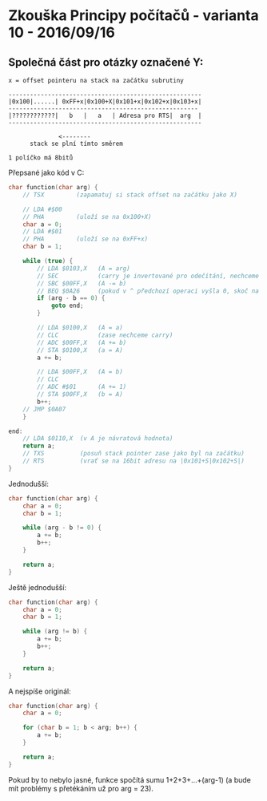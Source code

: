 Zkouška Principy počítačů - varianta 10 - 2016/09/16
====

Společná část pro otázky označené Y:
---

```
x = offset pointeru na stack na začátku subrutiny

------------------------------------------------------
|0x100|......| 0xFF+x|0x100+X|0x101+x|0x102+x|0x103+x|
-----------------------------------------------------
|????????????|   b   |   a   | Adresa pro RTS|  arg  |
------------------------------------------------------

              <--------
      stack se plní tímto směrem 

1 políčko má 8bitů
```


Přepsané jako kód v C:

```c
char function(char arg) {
	// TSX         (zapamatuj si stack offset na začátku jako X)

	// LDA #$00
	// PHA         (uloží se na 0x100+X)
	char a = 0;
	// LDA #$01
	// PHA         (uloží se na 0xFF+x)
	char b = 1;

	while (true) {
		// LDA $0103,X   (A = arg)
		// SEC           (carry je invertované pro odečítání, nechceme ho tam)
		// SBC $00FF,X   (A -= b)
		// BEQ $0A26     (pokud v ^ předchozí operaci vyšla 0, skoč na $0A26 (end))
		if (arg - b == 0) {
			goto end;
		}

		// LDA $0100,X   (A = a)
		// CLC           (zase nechceme carry)
		// ADC $00FF,X   (A += b)
		// STA $0100,X   (a = A)
		a += b;

		// LDA $00FF,X   (A = b)
		// CLC
		// ADC #$01      (A += 1)
		// STA $00FF,X   (b = A)
		b++;
	// JMP $0A07
	}

end:
	// LDA $0110,X  (v A je návratová hodnota)
	return a;
	// TXS          (posuň stack pointer zase jako byl na začátku)
	// RTS			(vrať se na 16bit adresu na |0x101+S|0x102+S|)
}
```

Jednodušší:

```c
char function(char arg) {
	char a = 0;
	char b = 1;

	while (arg - b != 0) {
		a += b;
		b++;
	}

	return a;
}
```

Ještě jednodušší:

```c
char function(char arg) {
	char a = 0;
	char b = 1;

	while (arg != b) {
		a += b;
		b++;
	}

	return a;
}
```

A nejspíše originál:

```c
char function(char arg) {
	char a = 0;

	for (char b = 1; b < arg; b++) {
		a += b;
	}

	return a;
}
```

Pokud by to nebylo jasné, funkce spočítá sumu 1+2+3+...+(arg-1) (a bude mít problémy s přetékáním už pro arg = 23).
